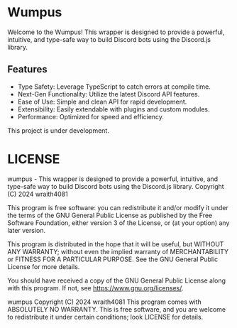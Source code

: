# Wumpus
Welcome to the Wumpus! This wrapper is designed to provide a powerful, intuitive, and type-safe way to build Discord bots using the Discord.js library.

## Features
- Type Safety: Leverage TypeScript to catch errors at compile time.
- Next-Gen Functionality: Utilize the latest Discord API features.
- Ease of Use: Simple and clean API for rapid development.
- Extensibility: Easily extendable with plugins and custom modules.
- Performance: Optimized for speed and efficiency.

This project is under development.

# LICENSE
wumpus - This wrapper is designed to provide a powerful, intuitive, and type-safe way to build Discord bots using the Discord.js library.
Copyright (C) 2024 wraith4081

This program is free software: you can redistribute it and/or modify
it under the terms of the GNU General Public License as published by
the Free Software Foundation, either version 3 of the License, or
(at your option) any later version.

This program is distributed in the hope that it will be useful,
but WITHOUT ANY WARRANTY; without even the implied warranty of
MERCHANTABILITY or FITNESS FOR A PARTICULAR PURPOSE.  See the
GNU General Public License for more details.

You should have received a copy of the GNU General Public License
along with this program. If not, see <https://www.gnu.org/licenses/>.

wumpus Copyright (C) 2024 wraith4081
This program comes with ABSOLUTELY NO WARRANTY.
This is free software, and you are welcome to redistribute it
under certain conditions; look LICENSE for details.